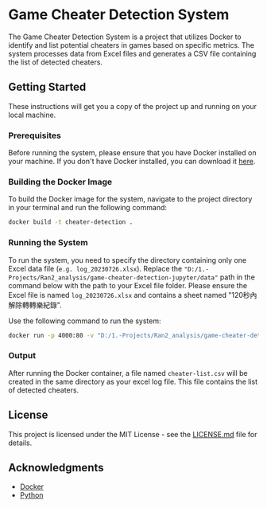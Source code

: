 # Game Cheater Detection System

The Game Cheater Detection System is a project that utilizes Docker to identify and list potential cheaters in games based on specific metrics. The system processes data from Excel files and generates a CSV file containing the list of detected cheaters.

## Getting Started

These instructions will get you a copy of the project up and running on your local machine.

### Prerequisites

Before running the system, please ensure that you have Docker installed on your machine. If you don't have Docker installed, you can download it [here](https://www.docker.com/get-started).

### Building the Docker Image

To build the Docker image for the system, navigate to the project directory in your terminal and run the following command:

```bash
docker build -t cheater-detection .
```

### Running the System

To run the system, you need to specify the directory containing only one Excel data file (`e.g. log_20230726.xlsx`). Replace the `"D:/1.-Projects/Ran2_analysis/game-cheater-detection-jupyter/data"` path in the command below with the path to your Excel file folder. Please ensure the Excel file is named `log_20230726.xlsx` and contains a sheet named "120秒內解除轉轉樂紀錄".

Use the following command to run the system:

```bash
docker run -p 4000:80 -v "D:/1.-Projects/Ran2_analysis/game-cheater-detection-jupyter/data":/app/data cheater-detection
```

### Output

After running the Docker container, a file named `cheater-list.csv` will be created in the same directory as your excel log file. This file contains the list of detected cheaters.

## License

This project is licensed under the MIT License - see the [LICENSE.md](LICENSE.md) file for details.

## Acknowledgments

* [Docker](https://www.docker.com/what-docker)
* [Python](https://www.python.org/)